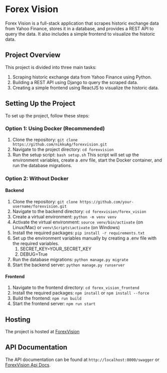 # Forex Vision

Forex Vision is a full-stack application that scrapes historic exchange data from Yahoo Finance, stores it in a database, and provides a REST API to query the data. It also includes a simple frontend to visualize the historic data.

## Project Overview

This project is divided into three main tasks:

1. Scraping historic exchange data from Yahoo Finance using Python.
2. Building a REST API using Django to query the scraped data.
3. Creating a simple frontend using ReactJS to visualize the historic data.

## Setting Up the Project

To set up the project, follow these steps:

### Option 1: Using Docker (Recommended)

1. Clone the repository: `git clone https://github.com/nikkuAg/forexvision.git`
2. Navigate to the project directory: `cd forexvision`
3. Run the setup script: `bash setup.sh`
   This script will set up the environment variables, create a .env file, start the Docker container, and run the database migrations.

### Option 2: Without Docker

#### Backend

1. Clone the repository: `git clone https://github.com/your-username/forexvision.git`
2. Navigate to the backend directory: `cd forexvision/forex_vision`
3. Create a virtual environment: `python -m venv venv`
4. Activate the virtual environment: `source venv/bin/activate` (on Linux/Mac) or `venv\Scripts\activate` (on Windows)
5. Install the required packages: `pip install -r requirements.txt`
6. Set up the environment variables manually by creating a .env file with the required variables.
   1. SECRET_KEY=YOUR_SECRET_KEY
   2. DEBUG=True
7. Run the database migrations: `python manage.py migrate`
8. Start the backend server: `python manage.py runserver`

#### Frontend

1. Navigate to the frontend directory: `cd forex_vision_frontend`
2. Install the required packages: `npm install` or `npm install --force`
3. Build the frontend: `npm run build`
4. Start the frontend server: `npm run start`

## Hosting

The project is hosted at [ForexVision](https://forexvision-frontend.onrender.com/)

## API Documentation

The API documentation can be found at `http://localhost:8000/swagger` or [ForexVision Api Docs](https://forexvision-backend.onrender.com/swagger).
